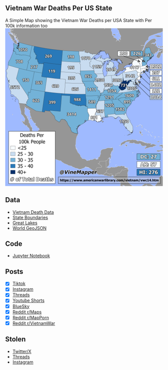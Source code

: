 ## Vietnam War Deaths Per US State
A Simple Map showing the Vietnam War Deaths per USA State with Per 100k information too
![Map](Vietnam_War_Deaths.png)

## Data
* [Vietnam Death Data](https://www.americanwarlibrary.com/vietnam/vwc14.htm)
* [State Boundaries](https://www.census.gov/geographies/mapping-files/time-series/geo/carto-boundary-file.html)
* [Great Lakes](https://usicecenter.gov/Products/GreatLakesData)
* [World GeoJSON](https://public.opendatasoft.com/explore/dataset/world-administrative-boundaries/export/?flg=en-us)

## Code
* [Jupyter Notebook](FormatData.ipynb)

## Posts
- [x] [Tiktok](https://www.tiktok.com/@vinemapper/video/7444730360442785066)
- [x] [Instagram](https://www.instagram.com/p/DDSPjeuPSnU/)
- [x] [Threads](https://www.threads.net/@vinemapper/post/DDSPk04vJZq)
- [x] [Youtube Shorts](https://www.youtube.com/shorts/oPwi9MbRB8I)
- [x] [BlueSky](https://bsky.app/profile/vinemapper.bsky.social/post/3lcq6wiific2e)
- [x] [Reddit r/Maps](https://www.reddit.com/r/Maps/comments/1h8x3wk/american_deaths_in_vietnam_per_state/)
- [x] [Reddit r/MapPorn](https://www.reddit.com/r/MapPorn/comments/1h8x0xt/american_deaths_in_vietnam_per_state/)
- [x] [Reddit r/VietnamWar](https://www.reddit.com/r/VietnamWar/comments/1h8x4ug/american_deaths_in_vietnam_per_state/)

## Stolen
- [Twitter/X](https://x.com/simongerman600/status/1868039262026813927)
- [Threads](https://www.threads.net/@dataposts/post/DDS1LCbPV5T)
- [Instagram](https://www.instagram.com/p/DDS1KAlPgHT/)
